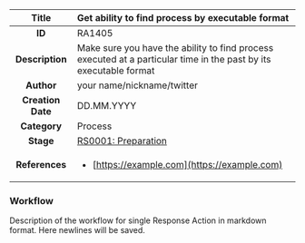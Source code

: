 | Title                       | Get ability to find process by executable format         |
|:---------------------------:|:--------------------|
| **ID**                      | RA1405            |
| **Description**             | Make sure you have the ability to find process executed at a particular time in the past by its executable format   |
| **Author**                  | your name/nickname/twitter        |
| **Creation Date**           | DD.MM.YYYY |
| **Category**                | Process      |
| **Stage**                   |[RS0001: Preparation](../Response_Stages/RS0001.md)| 
| **References** |<ul><li>[https://example.com](https://example.com)</li></ul>|

### Workflow

Description of the workflow for single Response Action in markdown format.
Here newlines will be saved.
